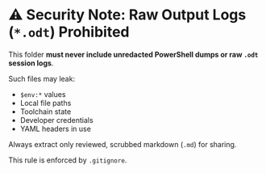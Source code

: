 # ⚠️ Security Note: Raw Output Logs (`*.odt`) Prohibited

This folder **must never include unredacted PowerShell dumps or raw `.odt` session logs**.

Such files may leak:
- `$env:*` values
- Local file paths
- Toolchain state
- Developer credentials
- YAML headers in use

Always extract only reviewed, scrubbed markdown (`.md`) for sharing.

This rule is enforced by `.gitignore`.

